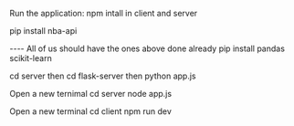 Run the application:
npm intall in client and server

pip install nba-api

---- All of us should have the ones above done already
pip install pandas scikit-learn

cd server then cd flask-server then python app.js

Open a new ternimal
cd server
node app.js

Open a new terminal
cd client
npm run dev
